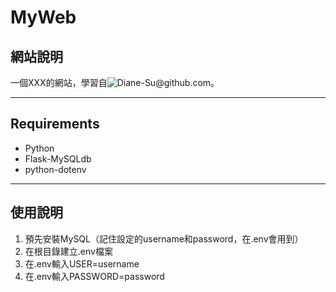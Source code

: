 # MyWeb
## 網站說明

一個XXX的網站，學習自![Diane-Su@github.com](https://github.com/Diane-Su)。

---
## Requirements
- Python
- Flask-MySQLdb
- python-dotenv
---

## 使用說明
1. 預先安裝MySQL（記住設定的username和password，在.env會用到）
2. 在根目錄建立.env檔案
3. 在.env輸入USER=username
4. 在.env輸入PASSWORD=password